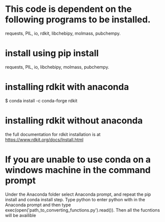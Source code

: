 # This code is dependent on the following programs to be installed.
requests, PIL, io, rdkit, libchebipy, molmass, pubchempy.
# install using pip install
requests, PIL, io, libchebipy, molmass, pubchempy.
# installing rdkit with anaconda
$ conda install -c conda-forge rdkit
# installing rdkit without anaconda
the full documentation for rdkit installation is at https://www.rdkit.org/docs/Install.html
# If you are unable to use conda on a windows machine in the command prompt
Under the Anaconda folder select Anaconda prompt, and repeat the pip install and conda install step.  Type python to enter python 
with in the Anaconda prompt and then type exec(open('path_to_converting_functions.py').read()). Then all the fucntions will be availible
